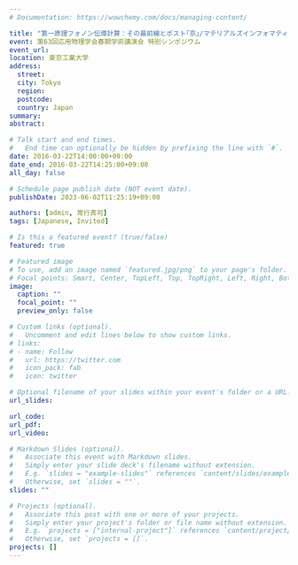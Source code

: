 ```yaml
---
# Documentation: https://wowchemy.com/docs/managing-content/

title: "第一原理フォノン伝導計算：その最前線とポスト｢京｣/マテリアルズインフォマティクス時代への展望"
event: 第63回応用物理学会春期学術講演会 特別シンポジウム
event_url:
location: 東京工業大学
address:
  street:
  city: Tokyo
  region:
  postcode:
  country: Japan
summary:
abstract:

# Talk start and end times.
#   End time can optionally be hidden by prefixing the line with `#`.
date: 2016-03-22T14:00:00+09:00
date_end: 2016-03-22T14:25:00+09:00
all_day: false

# Schedule page publish date (NOT event date).
publishDate: 2023-06-02T11:25:19+09:00

authors: [admin, 常行真司]
tags: [Japanese, Invited]

# Is this a featured event? (true/false)
featured: true

# Featured image
# To use, add an image named `featured.jpg/png` to your page's folder. 
# Focal points: Smart, Center, TopLeft, Top, TopRight, Left, Right, BottomLeft, Bottom, BottomRight.
image:
  caption: ""
  focal_point: ""
  preview_only: false

# Custom links (optional).
#   Uncomment and edit lines below to show custom links.
# links:
# - name: Follow
#   url: https://twitter.com
#   icon_pack: fab
#   icon: twitter

# Optional filename of your slides within your event's folder or a URL.
url_slides:

url_code:
url_pdf:
url_video:

# Markdown Slides (optional).
#   Associate this event with Markdown slides.
#   Simply enter your slide deck's filename without extension.
#   E.g. `slides = "example-slides"` references `content/slides/example-slides.md`.
#   Otherwise, set `slides = ""`.
slides: ""

# Projects (optional).
#   Associate this post with one or more of your projects.
#   Simply enter your project's folder or file name without extension.
#   E.g. `projects = ["internal-project"]` references `content/project/deep-learning/index.md`.
#   Otherwise, set `projects = []`.
projects: []
---
```

